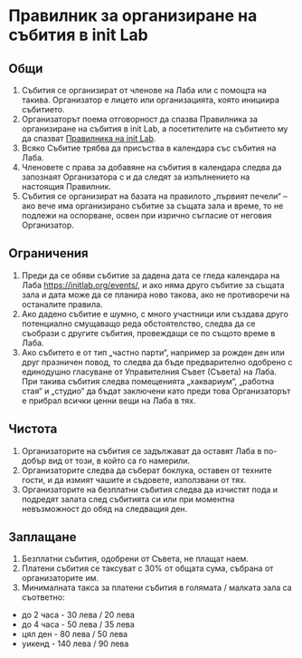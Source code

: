# Правилник за организиране на събития в init Lab

## Общи

1. Събития се организират от членове на Лаба или с помощта на такива.
   Организатор е лицето или организацията, която инициира събитието.
2. Организаторът поема отговорност да спазва Правилника за организиране на
   събития в init Lab, а посетителите на събитието му да спазват
   [Правилника на init Lab](Правилник.md).
3. Всяко Събитие трябва да присъства в календара със събития на Лаба.
4. Членовете с права за добавяне на събития в календара следва да запознаят
   Организатора с и да следят за изпълнението на настоящия Правилник.
5. Събития се организират на базата на правилото „първият печели“ – ако вече има
   организирано събитие за същата зала и време, то не подлежи на оспорване,
   освен при изрично съгласие от неговия Организатор.

## Ограничения

1. Преди да се обяви събитие за дадена дата се гледа календара на Лаба
   https://initlab.org/events/, и ако няма друго събитие за същата зала и дата
   може да се планира ново такова, ако не противоречи на останалите правила.
2. Ако дадено събитие е шумно, с много участници или създава друго потенциално
   смущаващо реда обстоятелство, следва да се съобрази с другите събития,
   провеждащи се по същото време в Лаба.
3. Ако събитето е от тип „частно парти“, например за рожден ден или друг
   празничен повод, то следва да бъде предварително одобрено с единодушно
   гласуване от Управителния Съвет (Съвета) на Лаба. При такива събития следва
   помещенията „хаквариум“, „работна стая“ и „студио“ да бъдат заключени като
   преди това Организаторът е прибрал всички ценни вещи на Лаба в тях.

## Чистота

1. Организаторите на събития се задължават да оставят Лаба в по-добър вид от
   този, в който са го намерили.
2. Организаторите следва да съберат боклука, оставен от техните гости, и да
   измият чашите и съдовете, използвани от тях.
3. Организаторите на безплатни събития следва да изчистят пода и подредят залата
   след събитията си или при моментна невъзможност до обяд на следващия ден.

## Заплащане

1. Безплатни събития, одобрени от Съвета, не плащат наем.
2. Платени събития се таксуват с 30% от общата сума, събрана от организаторите им.
3. Минималната такса за платени събития в голямата / малката зала са съответно:
  - до 2 часа - 30 лева / 20 лева
  - до 4 часа - 50 лева / 35 лева
  - цял ден - 80 лева / 50 лева
  - уикенд - 140 лева / 90 лева
